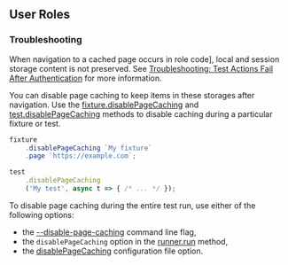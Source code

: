 ## User Roles

### Troubleshooting

When navigation to a cached page occurs in role code], local and session storage content is not preserved. See [Troubleshooting: Test Actions Fail After Authentication](test-actions-fail-after-authentication) for more information.

You can disable page caching to keep items in these storages after navigation. Use the [fixture.disablePageCaching](../../reference/test-api/fixture/disablepagecaching.md) and [test.disablePageCaching](../../reference/test-api/test/disablepagecaching.md) methods to disable caching during a particular fixture or test.

```js
fixture
    .disablePageCaching `My fixture`
    .page `https://example.com`;
```

```js
test
    .disablePageCaching
    ('My test', async t => { /* ... */ });
```

To disable page caching during the entire test run, use either of the following options:

* the [--disable-page-caching](../../reference/command-line-interface.md#--disable-page-caching) command line flag,
* the `disablePageCaching` option in the [runner.run](../../reference/programming-interface/runner.md#run) method,
* the [disablePageCaching](../../reference/configuration-file.md#disablepagecaching) configuration file option.

